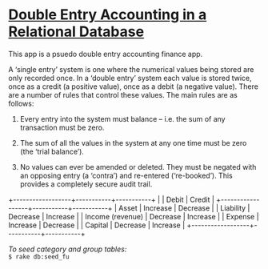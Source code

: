 # [Double Entry Accounting in a Relational Database](http://homepages.tcp.co.uk/~m-wigley/gc_wp_ded.html)

This app is a psuedo double entry accounting finance app.

A ‘single entry’ system is one where the numerical values being stored are only recorded once. In a ‘double entry’ system each value is stored twice, once as a credit (a positive value), once as a debit (a negative value). There are a number of rules that control these values. The main rules are as follows:

1) Every entry into the system must balance – i.e. the sum of any transaction must be zero.  

2) The sum of all the values in the system at any one time must be zero (the ‘trial balance’).  

3) No values can ever be amended or deleted. They must be negated with an opposing entry (a ‘contra’) and re-entered (‘re-booked’). This provides a completely secure audit trail.  

+------------------+-----------+-----------+
|                  |   Debit   |  Credit   |
+------------------+-----------+-----------+
| Asset            | Increase  | Decrease  |
| Liability        | Decrease  | Increase  |
| Income (revenue) | Decrease  | Increase  |
| Expense          | Increase  | Decrease  |
| Capital          | Decrease  | Increase  |
+------------------+-----------+-----------+

*To seed category and group tables:*  
`$ rake db:seed_fu` 

